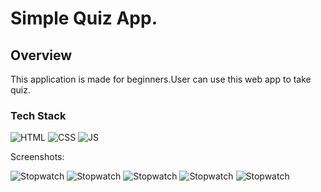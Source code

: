 <h1>Simple Quiz App.</h1>

<h2>Overview</h2>

<p>This application is made for beginners.User can use this web app to take quiz.</p>

<h3>Tech Stack</h3>

![HTML](https://img.shields.io/badge/html5%20-%23E34F26.svg?&style=for-the-badge&logo=html5&logoColor=white)
![CSS](https://img.shields.io/badge/css3%20-%231572B6.svg?&style=for-the-badge&logo=css3&logoColor=white)
![JS](https://img.shields.io/badge/javascript%20-%23323330.svg?&style=for-the-badge&logo=javascript&logoColor=%23F7DF1E)

Screenshots:

![Stopwatch](./images/ss1)
![Stopwatch](./images/ss2)
![Stopwatch](./images/ss3)
![Stopwatch](./images/ss4)
![Stopwatch](./images/ss5)




